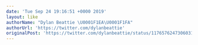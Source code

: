 ```yaml
---
date: 'Tue Sep 24 19:16:51 +0000 2019'
layout: like
authorName: "Dylan Beattie \U0001F1EA\U0001F1FA"
authorUrl: 'https://twitter.com/dylanbeattie'
originalPost: 'https://twitter.com/dylanbeattie/status/1176576247306031105'
---
```

